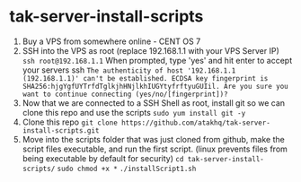 # tak-server-install-scripts

1. Buy a VPS from somewhere online - CENT OS 7 
2. SSH into the VPS as root (replace 192.168.1.1 with your VPS Server IP)
`ssh root@192.168.1.1`
When prompted, type 'yes' and hit enter to accept your servers ssh 
`The authenticity of host '192.168.1.1 (192.168.1.1)' can't be established.
ECDSA key fingerprint is SHA256:hjgYgfUYTrfdTglkjhHNjlkhIUGYtyfrftyuGUIil.
Are you sure you want to continue connecting (yes/no/[fingerprint])? 
`
3. Now that we are connected to a SSH Shell as root, install git so we can clone this repo and use the scripts
`sudo yum install git -y`
4. Clone this repo
`git clone https://github.com/atakhq/tak-server-install-scripts.git`
5. Move into the scripts folder that was just cloned from github, make the script files executable, and run the first script. (linux prevents files from being executable by default for security)
`cd tak-server-install-scripts/`
`sudo chmod +x *`
`./installScript1.sh`
